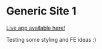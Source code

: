 # Generic Site 1

[Live app available here!](https://rasmar.github.io/generic-site-1/)

Testing some styling and FE ideas :)
